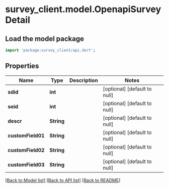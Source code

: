 # survey_client.model.OpenapiSurveyDetail

## Load the model package
```dart
import 'package:survey_client/api.dart';
```

## Properties
Name | Type | Description | Notes
------------ | ------------- | ------------- | -------------
**sdid** | **int** |  | [optional] [default to null]
**seid** | **int** |  | [optional] [default to null]
**descr** | **String** |  | [optional] [default to null]
**customField01** | **String** |  | [optional] [default to null]
**customField02** | **String** |  | [optional] [default to null]
**customField03** | **String** |  | [optional] [default to null]

[[Back to Model list]](../README.md#documentation-for-models) [[Back to API list]](../README.md#documentation-for-api-endpoints) [[Back to README]](../README.md)


